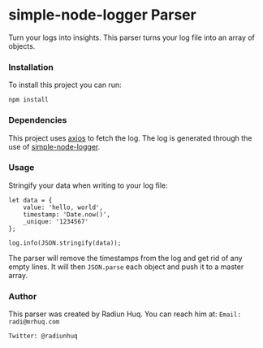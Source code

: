 
# simple-node-logger Parser
Turn your logs into insights. This parser turns your log file into an array of objects.

### Installation
To install this project you can run:

`npm install`

### Dependencies
This project uses [axios](https://github.com/axios/axios) to fetch the log. The log is generated through the use of [simple-node-logger](https://github.com/darrylwest/simple-node-logger).

### Usage
Stringify your data when writing to your log file:

    let data = {
	    value: 'hello, world',
	    timestamp: 'Date.now()',
	    _unique: '1234567'
    };
    
    log.info(JSON.stringify(data));

The parser will remove the timestamps from the log and get rid of any empty lines. It will then `JSON.parse` each object and push it to a master array.

### Author
This parser was created by Radiun Huq. You can reach him at:
`Email: radi@mrhuq.com`

`Twitter: @radiunhuq`
